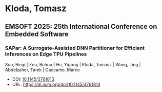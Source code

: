 # Kloda, Tomasz

## EMSOFT 2025: 25th International Conference on Embedded Software

### SAPar: A Surrogate-Assisted DNN Partitioner for Efficient Inferences on Edge TPU Pipelines
Sun, Binqi | Zou, Bohua | Hu, Yigong | Kloda, Tomasz | Wang, Ling | Abdelzaher, Tarek | Caccamo, Marco
* DOI: [10.1145/3761813](https://doi.org/10.1145/3761813)
* URL: <https://dl.acm.org/doi/10.1145/3761813>

